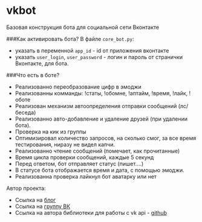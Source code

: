 # vkbot
Базовая конструкция бота для социальной сети Вконтакте

###Как активировать бота?
В файле `core_bot.py`:
+ указать в переменной `app_id` - id от приложения вконтакте
+ указать `user_login`, `user_password` - логин и пароль от странички Вконтакте, для бота.

###Что есть в боте?

+ Реализованно переобразование цифр в эмоджи
+ Реализованны комманды: !статы, !обомне, !аптайм, !время, !лайк, !оботе
+ Реализован механизм автоопределения отправки сообщений (лс/беседа)
+ Реализованно авто-добавление и удаление друзей (при удалении бота).
+ Проверка на кик из группы
+ Оптимизировал количество запросов, на сколько смог, за все время тестирования, ниразу не видел капчи.
+ Реализованно чтение сообщений (помечает, как прочитанные)
+ Время цикла проверки сообщений, каждые 5 секунд
+ Перед ответом, бот отправляет статус (пишет....)
+ В статусе бота отображается время и дата, с помощью эмоджи.
+ Реализованна проверка лайкнул бот аватарку или нет

Автор проекта:
+ Ссылка на [блог](https://maker-rus.ru/)
+ Ссылка на [группу ВК](https://vk.com/makerrus)
+ Ссылка на автора библиотеки для работы с vk api - [github](https://github.com/dimka665/vk)
